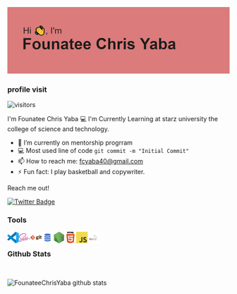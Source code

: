 

![ ](/profile_header.png "profile header image with github account user name")

### profile visit 

![visitors](https://visitor-badge.glitch.me/badge?page_id=FounateeChrisYaba.FounateeChrisYaba)

I'm Founatee Chris Yaba  💻 I'm Currently Learning at starz university the college of science and technology.

- 🔭 I’m currently on mentorship progrram
- :computer: Most used line of code `git commit -m "Initial Commit"`
- 📫 How to reach me: fcyaba40@gmail.com
- ⚡ Fun fact: I play basketball and copywriter.

 Reach me out!

[![Twitter Badge](https://img.shields.io/badge/-@founatee-1ca0f1?style=flat&labelColor=1ca0f1&logo=twitter&logoColor=white&link=https://twitter.com/founatee)](https://twitter.com/founatee)

 

 ### Tools
<img align="left" alt="Visual Studio Code" width="26px" src="https://raw.githubusercontent.com/github/explore/80688e429a7d4ef2fca1e82350fe8e3517d3494d/topics/visual-studio-code/visual-studio-code.png" />  <img align="left" alt="Sass" width="26px" src="https://raw.githubusercontent.com/github/explore/80688e429a7d4ef2fca1e82350fe8e3517d3494d/topics/sass/sass.png" />  <img align="left" alt="Git" width="26px" src="https://raw.githubusercontent.com/github/explore/80688e429a7d4ef2fca1e82350fe8e3517d3494d/topics/git/git.png" /> <img align="left" alt="SQL" width="26px" src="https://raw.githubusercontent.com/github/explore/80688e429a7d4ef2fca1e82350fe8e3517d3494d/topics/sql/sql.png" /> <img align="left" alt="Node.js" width="26px" src="https://raw.githubusercontent.com/github/explore/80688e429a7d4ef2fca1e82350fe8e3517d3494d/topics/nodejs/nodejs.png" /> <img align="left" alt="HTML5" width="26px" src="https://raw.githubusercontent.com/github/explore/80688e429a7d4ef2fca1e82350fe8e3517d3494d/topics/html/html.png" />  <img align="left" alt="JavaScript" width="26px" src="https://raw.githubusercontent.com/github/explore/80688e429a7d4ef2fca1e82350fe8e3517d3494d/topics/javascript/javascript.png" /> <img align="left" alt="MySQL" width="26px" src="https://raw.githubusercontent.com/github/explore/80688e429a7d4ef2fca1e82350fe8e3517d3494d/topics/mysql/mysql.png" />




<br>

### Github Stats
<br>

![FounateeChrisYaba github stats](https://github-readme-stats.vercel.app/api?username=FounateeChrisYaba&count_private=true&theme=tokyonight&hide=contribs,prs)